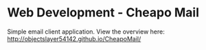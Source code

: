 Web Development - Cheapo Mail
=============================

Simple email client application.
View the overview here: http://objectslayer54142.github.io/CheapoMail/

